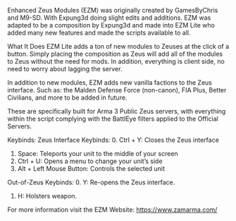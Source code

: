 Enhanced Zeus Modules (EZM) was originally created by GamesByChris and M9-SD. With Expung3d doing slight edits and additions. EZM was adapted to be a composition by Expung3d and made into EZM Lite who added many new features and made the scripts available to all.

What It Does
EZM Lite adds a ton of new modules to Zeuses at the click of a button. Simply placing the composition as Zeus will add all of the modules to Zeus without the need for mods. In addition, everything is client side, no need to worry about lagging the server.

In addition to new modules, EZM adds new vanilla factions to the Zeus interface. Such as: the Malden Defense Force (non-canon), FIA Plus, Better Civilians, and more to be added in future.

These are specifically built for Arma 3 Public Zeus servers, with everything within the script complying with the BattlEye filters applied to the Official Servers.

Keybinds:
Zeus Interface Keybinds:
0. Ctrl + Y: Closes the Zeus interface
1. Space: Teleports your unit to the middle of your screen
2. Ctrl + U: Opens a menu to change your unit’s side
3. Alt + Left Mouse Button: Controls the selected unit

Out-of-Zeus Keybinds:
0. Y: Re-opens the Zeus interface.
1. H: Holsters weapon.

For more information visit the EZM Website: https://www.zamarma.com/
